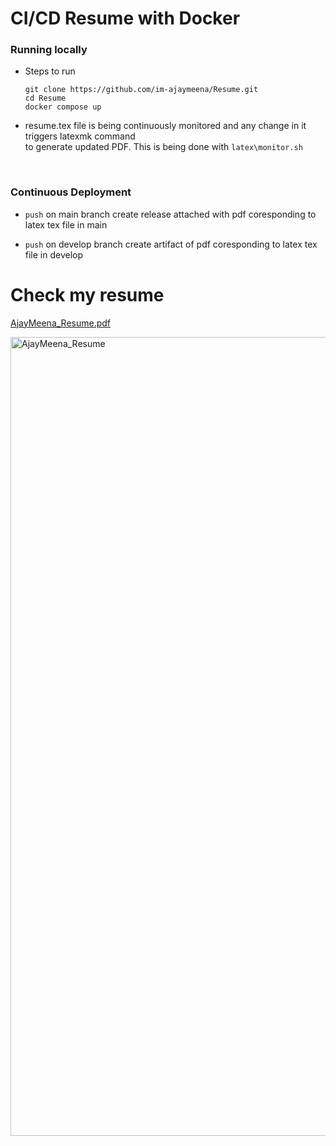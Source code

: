 # CI/CD Resume with Docker

### Running locally
- Steps to run
    ``` 
    git clone https://github.com/im-ajaymeena/Resume.git 
    cd Resume 
    docker compose up 
    ```
- resume.tex file is being continuously monitored and any change in it triggers latexmk command <br />  to generate updated PDF. This is being done with ```latex\monitor.sh```

<br />

### Continuous Deployment
- `push` on main branch create release attached with pdf coresponding to latex tex file in main

- `push` on develop branch create artifact of pdf coresponding to latex tex file in develop


# Check my resume

[AjayMeena_Resume.pdf](https://github.com/im-ajaymeena/Resume/releases/download/latest/AjayMeena_Resume.pdf)

<img src="https://github.com/im-ajaymeena/Resume/releases/download/latest/AjayMeena_Resume.jpg" alt="AjayMeena_Resume" width="892" height="1278">
